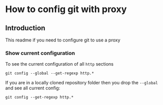 # How to config git with proxy
## Introduction 
This readme if you need to configure git to use a proxy

### Show current configuration

To see the current configuration of all `http` sections

```
git config --global --get-regexp http.*
```

If you are in a locally cloned repository folder then you drop 
the `--global` and see all current config:

```
git config --get-regexp http.*
```
